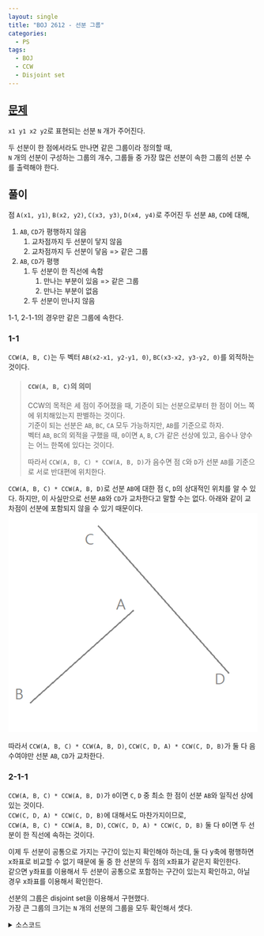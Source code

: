 ```yaml
---
layout: single
title: "BOJ 2612 - 선분 그룹"
categories:
  - PS
tags:
  - BOJ
  - CCW
  - Disjoint set
---
```

## <a href="https://www.acmicpc.net/problem/2162" target="_blank">문제</a>
`x1 y1 x2 y2`로 표현되는 선분 `N` 개가 주어진다.

두 선분이 한 점에서라도 만나면 같은 그룹이라 정의할 때,  
`N` 개의 선분이 구성하는 그룹의 개수, 그룹들 중 가장 많은 선분이 속한 그룹의 선분 수를 출력해야 한다.

## 풀이
점 `A(x1, y1)`, `B(x2, y2)`, `C(x3, y3)`, `D(x4, y4)`로 주어진 두 선분 `AB`, `CD`에 대해,
1. `AB`, `CD`가 평행하지 않음
	1. 교차점까지 두 선분이 닿지 않음
	2. 교차점까지 두 선분이 닿음 => 같은 그룹
2. `AB`, `CD`가 평행
	1. 두 선분이 한 직선에 속함
		1. 만나는 부분이 있음 => 같은 그룹
		2. 만나는 부분이 없음
	2. 두 선분이 만나지 않음

1-1, 2-1-1의 경우만 같은 그룹에 속한다.

### 1-1
`CCW(A, B, C)`는 두 벡터 `AB(x2-x1, y2-y1, 0)`, `BC(x3-x2, y3-y2, 0)`를 외적하는 것이다.

> #### `CCW(A, B, C)`의 의미
> CCW의 목적은 세 점이 주어졌을 때, 기준이 되는 선분으로부터 한 점이 어느 쪽에 위치해있는지 판별하는 것이다.  
> 기준이 되는 선분은 `AB`, `BC`, `CA` 모두 가능하지만, `AB`를 기준으로 하자.  
> 벡터 `AB`, `BC`의 외적을 구했을 때, `0`이면 `A`, `B`, `C`가 같은 선상에 있고, 음수나 양수는 어느 한쪽에 있다는 것이다.  
>
> 따라서 `CCW(A, B, C) * CCW(A, B, D)`가 음수면 점 `C`와 `D`가 선분 `AB`를 기준으로 서로 반대편에 위치한다.

`CCW(A, B, C) * CCW(A, B, D)`로 선분 `AB`에 대한 점 `C`, `D`의 상대적인 위치를 알 수 있다. 하지만, 이 사실만으로 선분 `AB`와 `CD`가 교차한다고 말할 수는 없다. 아래와 같이 교차점이 선분에 포함되지 않을 수 있기 때문이다.  
![boj-2162-ccw1](https://github.com/siriyaoff/siriyaoff.github.io/blob/master/assets/img/boj-2162-ccw1.png?raw=true)

따라서 `CCW(A, B, C) * CCW(A, B, D)`, `CCW(C, D, A) * CCW(C, D, B)`가 둘 다 음수여야만 선분 `AB`, `CD`가 교차한다.

### 2-1-1
`CCW(A, B, C) * CCW(A, B, D)`가 `0`이면 `C`, `D` 중 최소 한 점이 선분 `AB`와 일직선 상에 있는 것이다.  
`CCW(C, D, A) * CCW(C, D, B)`에 대해서도 마찬가지이므로,  
`CCW(A, B, C) * CCW(A, B, D)`, `CCW(C, D, A) * CCW(C, D, B)` 둘 다 `0`이면 두 선분이 한 직선에 속하는 것이다.

이제 두 선분이 공통으로 가지는 구간이 있는지 확인해야 하는데, 둘 다 y축에 평행하면 x좌표로 비교할 수 없기 때문에 둘 중 한 선분의 두 점의 x좌표가 같은지 확인한다.  
같으면 y좌표를 이용해서 두 선분이 공통으로 포함하는 구간이 있는지 확인하고, 아닐 경우 x좌표를 이용해서 확인한다.

선분의 그룹은 disjoint set을 이용해서 구현했다.  
가장 큰 그룹의 크기는 `N` 개의 선분의 그룹을 모두 확인해서 셋다.

<details markdown="1">
<summary>소스코드</summary>
```cpp
#include<iostream>
#include<vector>
#include<utility>
#define x first
#define y second
using namespace std;
typedef pair<int, int> pii;
typedef pair<pii, pii> line;
typedef vector<int> vi;

int getp(vi& g, int a) {
	if(g[a]==a) return a;
	return g[a]=getp(g, g[a]);
}

int setp(vi& g, int a, int b) {
	a=getp(g, a);
	b=getp(g, b);
	if(a>b) {
		g[a]=b;
		return b;
	}
	else {
		g[b]=a;
		return a;
	}
}

int chkp(vi& g, int a, int b) {
	return getp(g, a) == getp(g, b);
}

int apart(int a, int b, int c, int d) {
	int min1, min2, max1, max2;
	if(a>b) min1=b,max1=a;
	else min1=a,max1=b;
	if(c>d) min2=d,max2=c;
	else min2=c,max2=d;
	
	return max1<min2 || max2<min1;
}

long long ccw(pii a, pii b, pii c) {
	return a.x*b.y+b.x*c.y+c.x*a.y-(a.y*b.x+b.y*c.x+c.y*a.x);
}

int inter(line a1, line a2) {
	long long c1=ccw(a1.x, a1.y, a2.x)*ccw(a1.x, a1.y, a2.y), c2=ccw(a2.x, a2.y, a1.x)*ccw(a2.x, a2.y, a1.y);
	if(c1>0 || c2>0) return 0;
	if(c1==0 && c2==0) {
		if(a1.x.x==a1.y.x) return !apart(a1.x.y, a1.y.y, a2.x.y, a2.y.y);
		else return !apart(a1.x.x, a1.y.x, a2.x.x, a2.y.x);
	}
	return 1;
}

int main()
{
	ios::sync_with_stdio(false);
	cin.tie(0);
	int n;
	cin>>n;
	vi g(n);
	vector<line> va(n);
	for(int i=0;i<n;i++) {
		g[i]=i;
		cin>>va[i].x.x>>va[i].x.y>>va[i].y.x>>va[i].y.y;
		for(int j=0;j<i;j++) {
			if(inter(va[i], va[j])) {
				if(!chkp(g, i, j)) setp(g, i, j);
			}
		}
	}
	
	int m=0, cnt=0;
	vi dset(n, 0);
	for(int i=0;i<n;i++) dset[getp(g, i)]++;
	for(int i=0;i<n;i++) {
		if(dset[i]) cnt++;
		if(m<dset[i]) m=dset[i];
	}
	cout<<cnt<<'\n'<<m;
	return 0;
}
```
</details>

## 풀고나서
내 코드처럼 CCW를 풀어서 쓰면 총 11번의 연산이 필요한데, 아래처럼 외적을 전개하기 전의 식을 사용하면 연산의 횟수를 7번으로 줄일 수 있다.  
[kimhc72](https://www.acmicpc.net/user/kimhc72)님의 코드 참조  
```cpp
long long ccw(pii p0, pii p1, pii p2) {
	long long dx1 = p1.x - p0.x;
    long long dx2 = p2.x - p1.x;
    int dy1 = p1.y - p0.y;
    int dy2 = p2.y - p1.y;
    return dx1 * dy2 - dx2 * dy1;
}
```